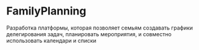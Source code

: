 # FamilyPlanning
 Разработка платформы, которая позволяет семьям создавать графики делегирования задач, планировать мероприятия, и совместно использовать календари и списки

